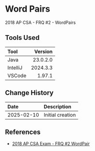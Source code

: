 # Word Pairs
2018 AP CSA - FRQ #2 - WordPairs

## Tools Used

| Tool     |  Version |
|:---------|---------:|
| Java     | 23.0.2.0 |
| IntelliJ | 2024.3.3 |
| VSCode   |   1.97.1 |

## Change History

| Date       | Description      |
|:-----------|:-----------------|
| 2025-02-10 | Initial creation |

## References
* [2018 AP CSA Exam - FRQ #2 WordPair](https://secure-media.collegeboard.org/ap/pdf/ap18-frq-computer-science-a.pdf#page=7)
